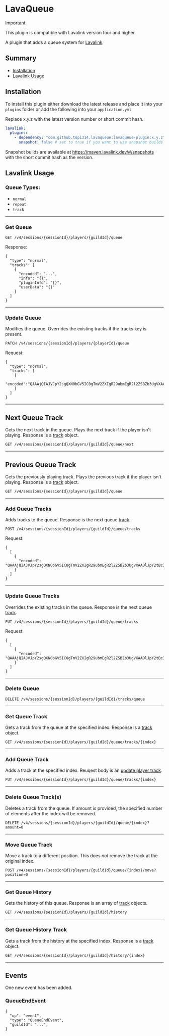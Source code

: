 # LavaQueue

> [!IMPORTANT]
> This plugin is compatible with Lavalink version four and higher.

A plugin that adds a queue system for [Lavalink](https://github.com/lavalink-devs/Lavalink).

## Summary

* [Installation](#installation)
* [Lavalink Usage](#lavalink-usage)

## Installation

To install this plugin either download the latest release and place it into your `plugins` folder or add the following into your `application.yml`

Replace x.y.z with the latest version number or short commit hash.

```yaml
lavalink:
  plugins:
    - dependency: "com.github.topi314.lavaqueue:lavaqueue-plugin:x.y.z"
      snapshot: false # set to true if you want to use snapshot builds (see below)
```

Snapshot builds are available at https://maven.lavalink.dev/#/snapshots with the short commit hash as the version.

## Lavalink Usage

### Queue Types:

* `normal`
* `repeat`
* `track`

---

### Get Queue

```
GET /v4/sessions/{sessionId}/players/{guildId}/queue
```

Response:

```json5
{
  "type": "normal",
  "tracks": [
    {
      "encoded": "...",
      "info": "{}",
      "pluginInfo": "{}",
      "userData": "{}"
    }
  ]
}
```

---

### Update Queue

Modifies the queue. Overrides the existing tracks if the tracks key is present.

```
PATCH /v4/sessions/{sessionId}/players/{playerId}/queue
```

Request:

```json5
{
  "type": "normal",
  "tracks": [
    {
      "encoded":"QAAAjQIAJVJpY2sgQXN0bGV5IC0gTmV2ZXIgR29ubmEgR2l2ZSBZb3UgVXAADlJpY2tBc3RsZXlWRVZPAAAAAAADPCAAC2RRd"
    }
  ]
}
```

---

## Next Queue Track

Gets the next track in the queue. Plays the next track if the player isn't playing. Response is a [track](https://lavalink.dev/api/rest#track) object.

```
GET /v4/sessions/{sessionId}/players/{guildId}/queue/next
```

---

## Previous Queue Track

Gets the previously playing track. Plays the previous track if the player isn't playing. Response is a [track](https://lavalink.dev/api/rest#track) object.

```
GET /v4/sessions/{sessionId}/players/{guildId}/queue
```

---

### Add Queue Tracks

Adds tracks to the queue. Response is the next queue [track](https://lavalink.dev/api/rest#track).

```
POST /v4/sessions/{sessionId}/players/{guildId}/queue/tracks
```

Request:

```json5
{
  [
    {
      "encoded": "QAAAjQIAJVJpY2sgQXN0bGV5IC0gTmV2ZXIgR29ubmEgR2l2ZSBZb3UgVXAADlJpY2tBc3RsZXlWRVZPAAAAAAADPCAAC2RRd"
    }
  ]
}
```

---

### Update Queue Tracks

Overrides the existing tracks in the queue. Response is the next queue [track](https://lavalink.dev/api/rest#track).

```
PUT /v4/sessions/{sessionId}/players/{guildId}/queue/tracks
```

Request:

```json5
{
  [
    {
      "encoded": "QAAAjQIAJVJpY2sgQXN0bGV5IC0gTmV2ZXIgR29ubmEgR2l2ZSBZb3UgVXAADlJpY2tBc3RsZXlWRVZPAAAAAAADPCAAC2RRd"
    }
  ]
}
```

---

### Delete Queue

```
DELETE /v4/sessions/{sessionId}/players/{guildId}/tracks/queue
```

---

### Get Queue Track

Gets a track from the queue at the specified index. Response is a [track](https://lavalink.dev/api/rest#track) object.

```
GET /v4/sessions/{sessionId}/players/{guildId}/queue/tracks/{index}
```

---

### Add Queue Track

Adds a track at the specified index. Reuqest body is an [update player track](https://lavalink.dev/api/rest#update-player-track).

```
PUT /v4/sessions/{sessionId}/players/{guildId}/queue/tracks/{index}
```

---

### Delete Queue Track(s)

Deletes a track from the queue. If amount is provided, the specified number of elements after the index will be removed.

```
DELETE /v4/sessions/{sessionId}/players/{guildId}/queue/{index}?amount=0
```

---

### Move Queue Track

Move a track to a different position. This does *not* remove the track at the original index.

```
POST /v4/sessions/{sessionId}/players/{guildId}/queue/{index}/move?position=0
```

---

### Get Queue History

Gets the history of this queue. Response is an array of [track](https://lavalink.dev/api/rest#track) objects.

```
GET /v4/sessions/{sessionId}/players/{guildId}/history
```

---

### Get Queue History Track

Gets a track from the history at the specified index. Response is a [track](https://lavalink.dev/api/rest#track) object.

```
GET /v4/sessions/{sessionId}/players/{guildId}/history/{index}
```

---

## Events

One new event has been added.

### QueueEndEvent

```json5
{
  "op": "event",
  "type": "QueueEndEvent",
  "guildId": "...",
}
```
